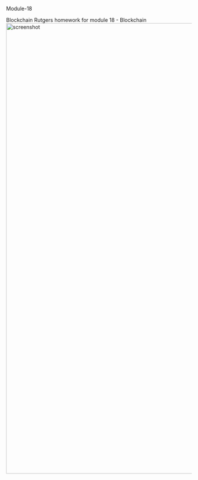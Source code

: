 <Head1><bold> Module-18 <bold/><Head1/>
<head>Blockchain <head/>
<head>Rutgers homework for module 18 - Blockchain<head/>
<img width="1218" alt="screenshot" src="https://user-images.githubusercontent.com/112917012/214746262-da3fa4a5-e0f4-4f75-a6cc-a5b4da7fb803.png">
